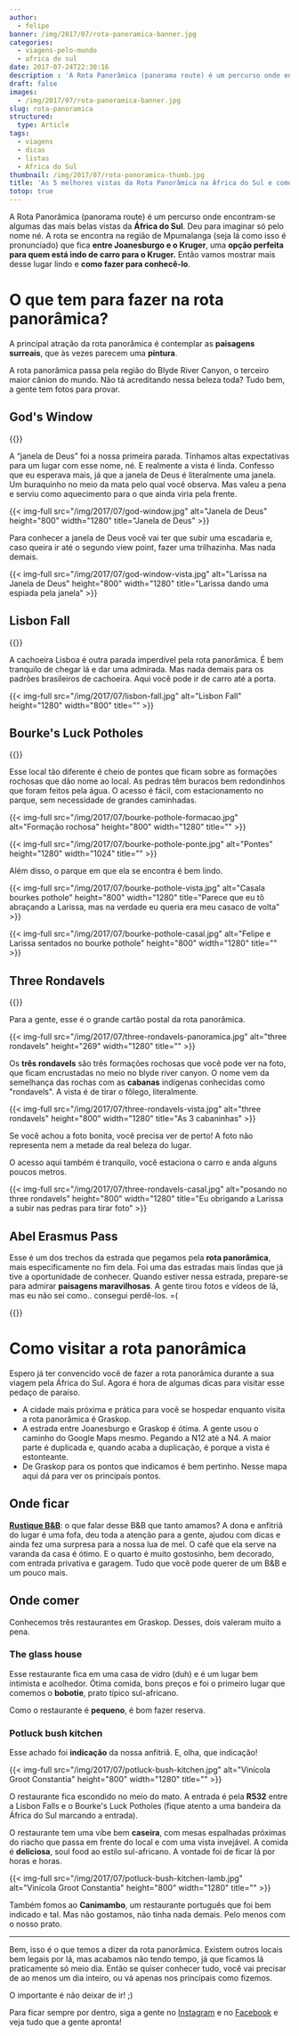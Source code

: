 ```yaml
---
author:
  - felipe
banner: /img/2017/07/rota-panoramica-banner.jpg
categories:
  - viagens-pelo-mundo
  - africa do sul
date: 2017-07-24T22:30:16
description : 'A Rota Panorâmica (panorama route) é um percurso onde encontram-se algumas das mais belas vistas da África do Sul. Aqui vamos mostrar as princípais vistas e dicas de como passear por lá.'
draft: false
images:
  - /img/2017/07/rota-panoramica-banner.jpg
slug: rota-panoramica
structured:
  type: Article
tags:
  - viagens
  - dicas
  - listas
  - Africa do Sul
thumbnail: /img/2017/07/rota-panoramica-thumb.jpg
title: 'As 5 melhores vistas da Rota Panorâmica na África do Sul e como aproveitá-las'
totop: true
---
```


A Rota Panorâmica (panorama route) é um percurso onde encontram-se algumas das mais belas vistas da **África do Sul**. Deu para imaginar só pelo nome né. A rota se encontra na região de Mpumalanga (seja lá como isso é pronunciado) que fica **entre Joanesburgo e o Kruger**, uma **opção perfeita para quem está indo de carro para o Kruger.** Então vamos mostrar mais desse lugar lindo e **como fazer para conhecê-lo**.

# O que tem para fazer na rota panorâmica?

A principal atração da rota panorâmica é contemplar as **paisagens surreais**, que às vezes parecem uma **pintura**.

A rota panorâmica passa pela região do Blyde River Canyon, o terceiro maior cânion do mundo. Não tá acreditando nessa beleza toda? Tudo bem, a gente tem fotos para provar.

## God's Window
{{<place work-time="Até as 17H" price="20 rands" visit-time="1 hora" >}}

A “janela de Deus” foi a nossa primeira parada. Tínhamos altas expectativas para um lugar com esse nome, né.
E realmente a vista é linda. Confesso que eu esperava mais, já que a janela de Deus é literalmente uma janela. Um buraquinho no meio da mata pelo qual você observa. Mas valeu a pena e serviu como aquecimento para o que ainda viria pela frente.

{{< img-full src="/img/2017/07/god-window.jpg" alt="Janela de Deus"  height="800" width="1280" title="Janela de Deus" >}}

Para conhecer a janela de Deus você vai ter que subir uma escadaria e, caso queira ir até o segundo view point, fazer uma trilhazinha. Mas nada demais.

{{< img-full src="/img/2017/07/god-window-vista.jpg" alt="Larissa na Janela de Deus"  height="800" width="1280" title="Larissa dando uma espiada pela janela" >}}

## Lisbon Fall

{{<place work-time="Até as 17H" price="10 rands" visit-time="20 min" >}}

A cachoeira Lisboa é outra parada imperdível pela rota panorâmica. É bem tranquilo de chegar lá e dar uma admirada. Mas nada demais para os padrões brasileiros de cachoeira. Aqui você pode ir de carro até a porta.

{{< img-full src="/img/2017/07/lisbon-fall.jpg" alt="Lisbon Fall"  height="1280" width="800" title="" >}}



## Bourke's Luck Potholes

{{<place work-time="Até as 17H" price="50 rands" visit-time="1,5 horas" >}}

Esse local tão diferente é cheio de pontes que ficam sobre as formações rochosas que dão nome ao local. As pedras têm buracos bem redondinhos que foram feitos pela água. O acesso é fácil, com estacionamento no parque, sem necessidade de grandes caminhadas.

{{< img-full src="/img/2017/07/bourke-pothole-formacao.jpg" alt="Formação rochosa"  height="800" width="1280" title="" >}}

{{< img-full src="/img/2017/07/bourke-pothole-ponte.jpg" alt="Pontes"  height="1280" width="1024" title="" >}}

Além disso, o parque em que ela se encontra é bem lindo.

{{< img-full src="/img/2017/07/bourke-pothole-vista.jpg" alt="Casala bourkes pothole"  height="800" width="1280" title="Parece que eu tô abraçando a Larissa, mas na verdade eu queria era meu casaco de volta" >}}

{{< img-full src="/img/2017/07/bourke-pothole-casal.jpg" alt="Felipe e Larissa sentados no bourke pothole"  height="800" width="1280" title="" >}}

## Three Rondavels

{{<place work-time="Até as 17H" price="20 rands" visit-time="1 hora" >}}

Para a gente, esse é o grande cartão postal da rota panorâmica.

{{< img-full src="/img/2017/07/three-rondavels-panoramica.jpg" alt="three rondavels"  height="269" width="1280" title="" >}}

Os **três rondavels** são três formações rochosas que você pode ver na foto, que ficam encrustadas no meio no blyde river canyon. O nome vem da semelhança das rochas com as **cabanas** indígenas conhecidas como "rondavels". A vista é de tirar o fôlego, literalmente.

{{< img-full src="/img/2017/07/three-rondavels-vista.jpg" alt="three rondavels"  height="800" width="1280" title="As 3 cabaninhas" >}}

Se você achou a foto bonita, você precisa ver de perto! A foto não representa nem a metade da real beleza do lugar.

O acesso aqui também é tranquilo, você estaciona o carro e anda alguns poucos metros.

{{< img-full src="/img/2017/07/three-rondavels-casal.jpg" alt="posando no three rondavels"  height="800" width="1280" title="Eu obrigando a Larissa a subir nas pedras para tirar foto" >}}



## Abel Erasmus Pass
Esse é um dos trechos da estrada que pegamos pela **rota panorâmica**, mais especificamente no fim dela. Foi uma das estradas mais lindas que já tive a oportunidade de conhecer. Quando estiver nessa estrada,  prepare-se para admirar **paisagens maravilhosas**. A gente tirou fotos e vídeos de lá, mas eu não sei como.. consegui perdê-los. =(

{{<instagram shortcode="BQYHjhWjLMo" width="870" height="580" >}}

# Como visitar a rota panorâmica

Espero já ter convencido você de fazer a rota panorâmica durante a sua viagem pela África do Sul. Agora é hora de algumas dicas para visitar esse pedaço de paraíso.

- A cidade mais próxima e prática para você se hospedar enquanto visita a rota panorâmica é Graskop.
- A estrada entre Joanesburgo e Graskop é ótima. A gente usou o caminho do Google Maps mesmo. Pegando a N12 até a N4. A maior parte é duplicada e, quando acaba a duplicação, é porque a vista é estonteante.
- De Graskop para os pontos que indicamos é bem pertinho. Nesse mapa aqui dá para ver os principais pontos.

<amp-iframe src="https://www.google.com/maps/embed?pb=!1m52!1m12!1m3!1d464002.52609830216!2d30.470386116842167!3d-24.69184830750357!2m3!1f0!2f0!3f0!3m2!1i1024!2i768!4f13.1!4m37!3e0!4m5!1s0x1ec26307801ae4e1%3A0x37b2c654d9f4be4c!2sGraskop%2C+South+Africa!3m2!1d-24.9327665!2d30.844151999999998!4m5!1s0x1ec2611b1f8a85f5%3A0x7c147a09607c1a62!2sLisbon+Falls%2C+%C3%81frica+do+Sul!3m2!1d-24.8616869!2d30.835869199999998!4m5!1s0x1ec261fb6d6644cf%3A0x77a9ae51114d1ae5!2sGod&#39;s+Window%2C+Sabie%2C+Mpumalanga%2C+South+Africa!3m2!1d-24.876541!2d30.8887795!4m5!1s0x1ec2598ebd8346b7%3A0x5d7197fe25f3098!2sBourke&#39;s+Luck+Potholes%2C+%C3%81frica+do+Sul!3m2!1d-24.6727584!2d30.8070925!4m5!1s0x1ec25153d2b65c4d%3A0x8f4774bf89d825e8!2sThree+Rondavels+View+Point%2C+South+Africa!3m2!1d-24.5721968!2d30.798840499999997!4m5!1s0x1ec3b411efd9bdb5%3A0xdbfa76c0fffb4a9!2sJ.G.+Strijdomtunnel%2C+Burgersfort%2C+Limpopo%2C+South+Africa!3m2!1d-24.4514793!2d30.607565899999997!5e0!3m2!1sen!2sbr!4v1500589719771" width="400" height="200" layout="responsive"  sandbox="allow-scripts allow-same-origin allow-popups"  allowfullscreen  frameborder="0"></amp-iframe>

## Onde ficar

**[Rustique B&B](https://www.booking.com/hotel/za/rustique.pt-br.html?aid=304142;label=gen173nr-1FCAEoggJCAlhYSDNiBW5vcmVmaCCIAQGYAS3CAQp3aW5kb3dzIDEwyAEM2AEB6AEB-AELkgIBeagCAw;sid=d77e5aae076b277a876a47d8a751401b)**: o que falar desse B&B que tanto amamos? A dona e anfitriã do lugar é uma fofa, deu toda a atenção para a gente, ajudou com dicas e ainda fez uma surpresa para a nossa lua de mel. O café que ela serve na varanda da casa é ótimo. E o quarto é muito gostosinho, bem decorado, com entrada privativa e garagem. Tudo que você pode querer de um B&B e um pouco mais.

## Onde comer

Conhecemos três restaurantes em Graskop. Desses, dois valeram muito a pena. 
### The glass house

Esse restaurante fica em uma casa de vidro (duh) e é um lugar bem intimista e acolhedor. 
Ótima comida, bons preços e foi o primeiro lugar que comemos o **bobotie**, prato típico sul-africano.

Como o restaurante é **pequeno**, é bom fazer reserva.

### Potluck bush kitchen

Esse achado foi **indicação** da nossa anfitriã. E, olha, que indicação!

{{< img-full src="/img/2017/07/potluck-bush-kitchen.jpg" alt="Vinícola Groot Constantia"  height="800" width="1280" title="" >}}

O restaurante fica escondido no meio do mato. A entrada é pela **R532** entre a Lisbon Falls e o Bourke's Luck Potholes (fique atento a uma bandeira da África do Sul marcando a entrada). 

O restaurante tem uma vibe bem **caseira**, com mesas espalhadas próximas do riacho que passa em frente do local e com uma vista invejável.  A comida é **deliciosa**, soul food ao estilo sul-africano. A vontade foi de ficar lá por horas e horas.

{{< img-full src="/img/2017/07/potluck-bush-kitchen-lamb.jpg" alt="Vinícola Groot Constantia"  height="800" width="1280" title="" >}}

Também fomos ao **Canimambo**, um restaurante português que foi bem indicado e tal. Mas não gostamos, não tinha nada demais. Pelo menos com o nosso prato. 

------

Bem, isso é o que temos a dizer da rota panorâmica. Existem outros locais bem legais por lá, mas acabamos não tendo tempo, já que ficamos lá praticamente só meio dia. Então se quiser conhecer tudo, você vai precisar de ao menos um dia inteiro, ou vá apenas nos princípais como fizemos.

O importante é não deixar de ir! ;)

Para ficar sempre por dentro, siga a gente no [Instagram](https://www.instagram.com/casaldebacontudo/) e no [Facebook](https://www.facebook.com/debacontudo) e veja tudo que a gente apronta!